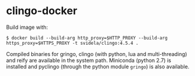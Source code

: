 # clingo-docker

Build image with:

    $ docker build --build-arg http_proxy=$HTTP_PROXY --build-arg https_proxy=$HTTPS_PROXY -t svidela/clingo:4.5.4 .

Compiled binaries for gringo, clingo (with python, lua and multi-threading) and reify are available in the system path. Miniconda (python 2.7) is installed and pyclingo (through the python module `gringo`) is also available.
